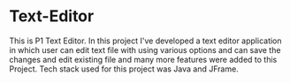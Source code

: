 # Text-Editor
This is P1 Text Editor. In this project I've developed a text editor application in which user can edit text file with using various options and can save the changes and edit existing file and many more features were added to this Project. Tech stack used for this project was Java and JFrame.
